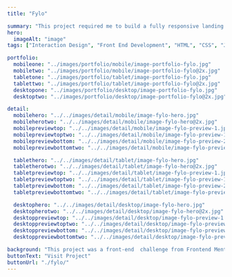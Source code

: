 ```yaml
---
title: "Fylo"

summary: "This project required me to build a fully responsive landing page to the designs provided. I used HTML5, along with CSS Grid and JavaScript for the areas that required interactivity, such as the features section."
hero:
  imageAlt: "image"
tags: ["Interaction Design", "Front End Development", "HTML", "CSS", "JS"]

portfolio:
  mobileone: "../images/portfolio/mobile/image-portfolio-fylo.jpg"
  mobiletwo: "../images/portfolio/mobile/image-portfolio-fylo@2x.jpg"
  tabletone: "../images/portfolio/tablet/image-portfolio-fylo.jpg"
  tablettwo: "../images/portfolio/tablet/image-portfolio-fylo@2x.jpg"
  desktopone: "../images/portfolio/desktop/image-portfolio-fylo.jpg"
  desktoptwo: "../images/portfolio/desktop/image-portfolio-fylo@2x.jpg"

detail:
  mobilehero: "../../images/detail/mobile/image-fylo-hero.jpg"
  mobileherotwo: "../../images/detail/mobile/image-fylo-hero@2x.jpg"
  mobilepreviewtop: "../../images/detail/mobile/image-fylo-preview-1.jpg"
  mobilepreviewtoptwo: "../../images/detail/mobile/image-fylo-preview-1@2x.jpg"
  mobilepreviewbottom: "../../images/detail/mobile/image-fylo-preview-2.jpg"
  mobilepreviewbottomtwo: "../../images/detail/mobile/image-fylo-preview-2@2x.jpg"

  tablethero: "../../images/detail/tablet/image-fylo-hero.jpg"
  tabletherotwo: "../../images/detail/tablet/image-fylo-hero@2x.jpg"
  tabletpreviewtop: "../../images/detail/tablet/image-fylo-preview-1.jpg"
  tabletpreviewtoptwo: "../../images/detail/tablet/image-fylo-preview-1@2x.jpg"
  tabletpreviewbottom: "../../images/detail/tablet/image-fylo-preview-2.jpg"
  tabletpreviewbottomtwo: "../../images/detail/tablet/image-fylo-preview-2@2x.jpg"

  desktophero: "../../images/detail/desktop/image-fylo-hero.jpg"
  desktopherotwo: "../../images/detail/desktop/image-fylo-hero@2x.jpg"
  desktoppreviewtop: "../../images/detail/desktop/image-fylo-preview-1.jpg"
  desktoppreviewtoptwo: "../../images/detail/desktop/image-fylo-preview-1@2x.jpg"
  desktoppreviewbottom: "../../images/detail/desktop/image-fylo-preview-2.jpg"
  desktoppreviewbottomtwo: "../../images/detail/desktop/image-fylo-preview-2@2x.jpg"

background: "This project was a front-end  challenge from Frontend Mentor. It’s a platform that enables you to practice building websites to a design and project brief. Each challenge includes mobile and desktop designs to show how the website should look at different screen sizes. Creating these projects has helped me refine my workflow and solve real-world coding problems. I’ve learned something new with each project, helping me to improve and adapt my style."
buttonText: "Visit Project"
buttonUrl: "./fylo/"
---
```

